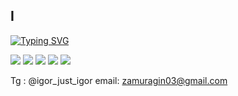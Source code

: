 
## I
[![Typing SVG](https://readme-typing-svg.herokuapp.com?color=%2336BCF7&lines=Computer+science+student)](https://git.io/typing-svg)


![](https://github-profile-summary-cards.vercel.app/api/cards/profile-details?username=zamuragin03&theme=solarized_dark)
![](https://github-profile-summary-cards.vercel.app/api/cards/most-commit-language?username=zamuragin03&theme=solarized_dark)
![](https://github-profile-summary-cards.vercel.app/api/cards/repos-per-language?username=zamuragin03&theme=solarized_dark)
![](https://github-profile-summary-cards.vercel.app/api/cards/stats?username=zamuragin03&theme=solarized_dark)
![](https://github-profile-summary-cards.vercel.app/api/cards/productive-time?username=zamuragin03&theme=solarized_dark)

Tg : @igor_just_igor
email: zamuragin03@gmail.com


